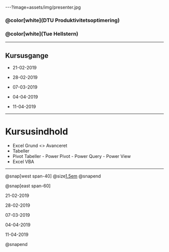 ---?image=assets/img/presenter.jpg

### @color[white](DTU Produktivitetsoptimering)
### @color[white](Tue Hellstern)

---

## Kursusgange

* 21-02-2019
* 28-02-2019
* 07-03-2019

* 04-04-2019
* 11-04-2019

---

# Kursusindhold

* Excel Grund <> Avanceret
* Tabeller
* Pivot Tabeller - Power Pivot - Power Query - Power View
* Excel VBA

---

@snap[west span-40]
@size[1.5em](Kursusgange)
@snapend

@snap[east span-60]

21-02-2019

28-02-2019

07-03-2019


04-04-2019

11-04-2019

@snapend

